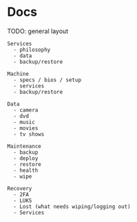 <!--
SPDX-FileCopyrightText: Andrew Hayzen <ahayzen@gmail.com>

SPDX-License-Identifier: MPL-2.0
-->

# Docs

TODO: general layout

````
Services
  - philosophy
  - data
  - backup/restore

Machine
  - specs / bios / setup
  - services
  - backup/restore

Data
  - camera
  - dvd
  - music
  - movies
  - tv shows

Maintenance
  - backup
  - deploy
  - restore
  - health
  - wipe

Recovery
  - 2FA
  - LUKS
  - Lost (what needs wiping/logging out)
  - Services
````
